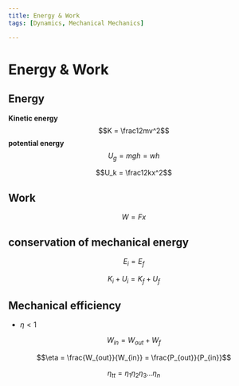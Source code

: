 ```yaml
---
title: Energy & Work
tags: [Dynamics, Mechanical Mechanics]

---
```


# Energy & Work

## Energy

**Kinetic energy**
$$K = \frac12mv^2$$
**potential energy**
$$U_g = mgh = wh$$

$$U_k = \frac12kx^2$$

## Work

$$W = Fx$$

## conservation of mechanical energy

$$E_i = E_f$$

$$K_i+U_i = K_f+U_f$$

## Mechanical efficiency
* $\eta<1$

$$W_{in} = W_{out}+W_f$$

$$\eta = \frac{W_{out}}{W_{in}} = \frac{P_{out}}{P_{in}}$$

$$\eta_{tt} = \eta_1\eta_2\eta_3...\eta_n$$